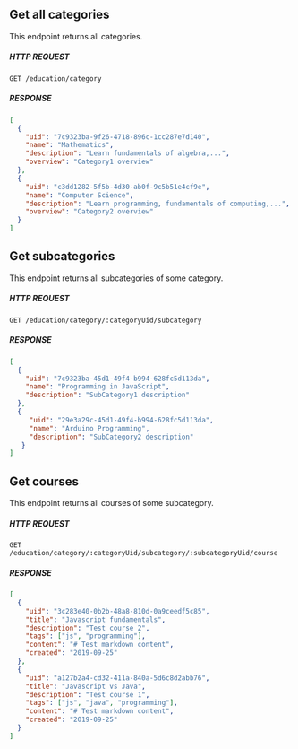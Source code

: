 ## Get all categories

This endpoint returns all categories.

##### HTTP REQUEST

`GET /education/category`

##### RESPONSE

```json
[
  {
    "uid": "7c9323ba-9f26-4718-896c-1cc287e7d140",
    "name": "Mathematics",
    "description": "Learn fundamentals of algebra,...",
    "overview": "Category1 overview"
  },
  {
    "uid": "c3dd1282-5f5b-4d30-ab0f-9c5b51e4cf9e",
    "name": "Computer Science",
    "description": "Learn programming, fundamentals of computing,...",
    "overview": "Category2 overview"
  }
]
```


## Get subcategories

This endpoint returns all subcategories of some category.

##### HTTP REQUEST

`GET /education/category/:categoryUid/subcategory`

##### RESPONSE

```json
[
  {
    "uid": "7c9323ba-45d1-49f4-b994-628fc5d113da",
    "name": "Programming in JavaScript",
    "description": "SubCategory1 description"
  },
  {
     "uid": "29e3a29c-45d1-49f4-b994-628fc5d113da",
     "name": "Arduino Programming",
     "description": "SubCategory2 description"
   }
]
```


## Get courses

This endpoint returns all courses of some subcategory.

##### HTTP REQUEST

`GET /education/category/:categoryUid/subcategory/:subcategoryUid/course`

##### RESPONSE

```json
[
  {
    "uid": "3c283e40-0b2b-48a8-810d-0a9ceedf5c85",
    "title": "Javascript fundamentals",
    "description": "Test course 2",
    "tags": ["js", "programming"],
    "content": "# Test markdown content",
    "created": "2019-09-25"
  },
  {
    "uid": "a127b2a4-cd32-411a-840a-5d6c8d2abb76",
    "title": "Javascript vs Java",
    "description": "Test course 1",
    "tags": ["js", "java", "programming"],
    "content": "# Test markdown content",
    "created": "2019-09-25"
  }
]
```